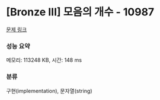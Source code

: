 # [Bronze III] 모음의 개수 - 10987 

[문제 링크](https://www.acmicpc.net/problem/10987) 

### 성능 요약

메모리: 113248 KB, 시간: 148 ms

### 분류

구현(implementation), 문자열(string)

